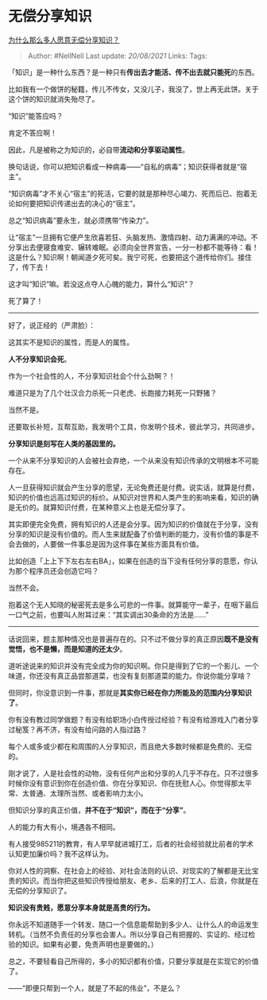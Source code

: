 # 无偿分享知识
[为什么那么多人愿意无偿分享知识？](https://www.zhihu.com/question/22624255/answer/1726492576)

> Author: #NellNell
Last update: *20/08/2021*
Links:
Tags:

「知识」是一种什么东西？是一种只有**传出去才能活、传不出去就只能死**的东西。

比如我有一个做饼的秘籍，传儿不传女，又没儿子，我没了，世上再无此饼。关于这个饼的知识就消失殆尽了。

“知识”能答应吗？

肯定不答应啊！

因此，凡是被称之为知识的，必自带**流动和分享驱动属性**。

换句话说，你可以把知识看成一种病毒——“自私的病毒”；知识获得者就是“宿主”。

“知识病毒”才不关心“宿主”的死活，它要的就是那种尽心竭力、死而后已、抱着无论如何要把知识传递出去的决心的“宿主”。

总之“知识病毒”要永生，就必须携带“传染力”。

让“宿主”一旦拥有它便产生欣喜若狂、头脑发热、激情四射、动力满满的冲动。不分享出去便寝食难安、辗转难眠。必须向全世界宣告，一分一秒都不能等待：看！这是什么？知识啊！朝闻道夕死可矣。我宁可死，也要把这个道传给你们。接住了，传下去！

这才叫“知识”嘛。若没这点夺人心魄的能力，算什么“知识”？

死了算了！

---

好了，说正经的（严肃脸）：

这其实不是知识的属性，而是人的属性。

**人不分享知识会死**。

作为一个社会性的人，不分享知识社会个什么劲啊？！

难道只是为了几个壮汉合力杀死一只老虎、长跑接力耗死一只野猪？

当然不是。

还要取长补短，互帮互助，我发明个工具，你发明个技术，彼此学习，共同进步。

**分享知识是刻写在人类的基因里的。**

一个从来不分享知识的人会被社会弃绝，一个从来没有知识传承的文明根本不可能存在。

人一旦获得知识就会产生分享的愿望，无论免费还是付费。说实话，就算是付费，知识的价值也远高过知识的标价。从知识对世界和人类产生的影响来看，知识的确是无价的。就算知识付费，在某种意义上也是无偿分享了。

其实即便完全免费，拥有知识的人还是会分享。因为知识的价值就在于分享，没有分享的知识是没有价值的。而人生来就配备了价值判断的能力，没有价值的事是不会去做的，人要做一件事总是因为这件事在某些方面具有价值。

比如创造「上上下下左右左右BA」，如果在创造的当下没有任何分享的意愿，你认为那个程序员还会创造它吗？

当然不会。

抱着这个无人知晓的秘密死去是多么可悲的一件事。就算能守一辈子，在咽下最后一口气之前，也要叫人附耳过来：“其实调出30条命的方法是……”

---

话说回来，题主那种情况也是普遍存在的。只不过不做分享的真正原因**既不是没有觉悟，也不是懒，而是知道的还太少**。

道听途说来的知识并没有完全成为你的知识啊。你只是得到了它的一个影儿、一个味道，你还没有真正品尝那道菜，也没有复刻那道菜的能力。你说你能分享啥？

但同时，你没意识到一件事，那就是**其实你已经在你力所能及的范围内分享知识了**。

你有没有教过同学做题？有没有给职场小白传授过经验？有没有给游戏入门者分享过秘笈？再不济，有没有给问路的人指过路？

每个人或多或少都在和周围的人分享知识，而且绝大多数时候都是免费的、无偿的。

刚才说了，人是社会性的动物，没有任何产出和分享的人几乎不存在。只不过很多时候你没有意识到你在创造价值、你在分享知识、你在抚慰人心。你觉得那太平常、太普通、太理所当然、或者影响力太小。

但知识分享的真正价值，**并不在于“知识”，而在于“分享”**。

人的能力有大有小，境遇各不相同。

有人接受985211的教育，有人早早就进城打工，后者的社会经验就比前者的学术认知更加廉价吗？我不这样认为。

你对人性的洞察、在社会上的经验、对社会法则的认识、对现实的了解都是无比宝贵的知识。而当你把这些知识传授给朋友、老乡、后来的打工人、后浪，你就是在无偿的分享知识了。

**知识没有贵贱，愿意分享本身就是高贵的行为。**

你永远不知道随手一个转发、随口一个信息能帮助到多少人、让什么人的命运发生转机。（当然不负责任的分享也会害人。所以分享自己有把握的、实证的、经过检验的知识。如果有必要，免责声明也是要做的。）

总之，不要轻看自己所得的，多小的知识都有价值，只要分享就是在实现它的价值了。

——“即便只帮到一个人，就是了不起的伟业”，不是么？
